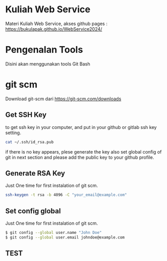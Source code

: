 # Kuliah Web Service
Materi Kuliah Web Service, akses github pages : https://bukulapak.github.io/WebService2024/

# Pengenalan Tools
Disini akan menggunakan tools Git Bash

# git scm
Download git-scm dari https://git-scm.com/downloads

## Get SSH Key 
to get ssh key in your computer, and put in your github or gitlab ssh key setting.

```sh
cat ~/.ssh/id_rsa.pub
```
if there is no key appears, plese generate the key also set global config of git in next section and please add the public key to your github profile.

## Generate RSA Key
Just One time for first instalation of git scm.
```sh
ssh-keygen -t rsa -b 4096 -C "your_email@example.com"
```

## Set config global
Just One time for first instalation of git scm.

```sh
$ git config --global user.name "John Doe"
$ git config --global user.email johndoe@example.com
```
## TEST


